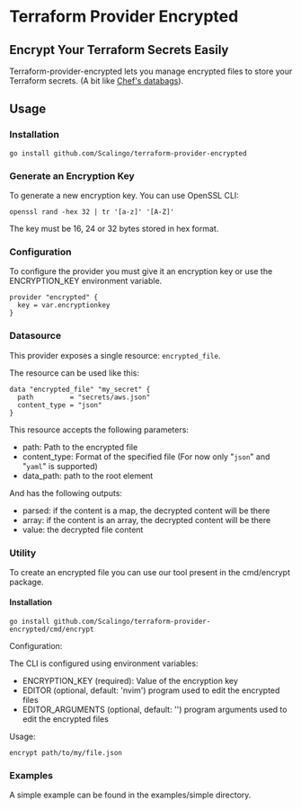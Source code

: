 # Terraform Provider Encrypted

## Encrypt Your Terraform Secrets Easily

Terraform-provider-encrypted lets you manage encrypted files to store your Terraform secrets. (A bit like [Chef's databags](https://docs.chef.io/data_bags/#encrypt-a-data-bag-item)).

## Usage

### Installation

```
go install github.com/Scalingo/terraform-provider-encrypted
```

### Generate an Encryption Key

To generate a new encryption key. You can use OpenSSL CLI:

```
openssl rand -hex 32 | tr '[a-z]' '[A-Z]'
```

The key must be 16, 24 or 32 bytes stored in hex format.

### Configuration

To configure the provider you must give it an encryption key or use the ENCRYPTION_KEY environment variable.

```
provider "encrypted" {
  key = var.encryptionkey
}
```

### Datasource

This provider exposes a single resource: `encrypted_file`.

The resource can be used like this:


```
data "encrypted_file" "my_secret" {
  path         = "secrets/aws.json"
  content_type = "json"
}
```

This resource accepts the following parameters:

* path: Path to the encrypted file
* content_type: Format of the specified file (For now only "`json`" and "`yaml`" is supported)
* data_path: path to the root element

And has the following outputs:

* parsed: if the content is a map, the decrypted content will be there
* array: if the content is an array, the decrypted content will be there
* value: the decrypted file content

### Utility

To create an encrypted file you can use our tool present in the cmd/encrypt package.

#### Installation

```
go install github.com/Scalingo/terraform-provider-encrypted/cmd/encrypt
```

Configuration:

The CLI is configured using environment variables:

* ENCRYPTION_KEY (required): Value of the encryption key
* EDITOR (optional, default: 'nvim') program used to edit the encrypted files
* EDITOR_ARGUMENTS (optional, default: '') program arguments used to edit the encrypted files

Usage:

```
encrypt path/to/my/file.json
```

### Examples

A simple example can be found in the examples/simple directory.
